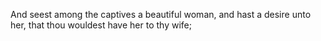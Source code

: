 And seest among the captives a beautiful woman, and hast a desire unto her, that thou wouldest have her to thy wife;
